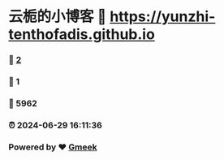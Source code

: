 # 云栀的小博客 :link: https://yunzhi-tenthofadis.github.io 
### :page_facing_up: [2](https://yunzhi-tenthofadis.github.io/tag.html) 
### :speech_balloon: 1 
### :hibiscus: 5962 
### :alarm_clock: 2024-06-29 16:11:36 
### Powered by :heart: [Gmeek](https://github.com/Meekdai/Gmeek)
